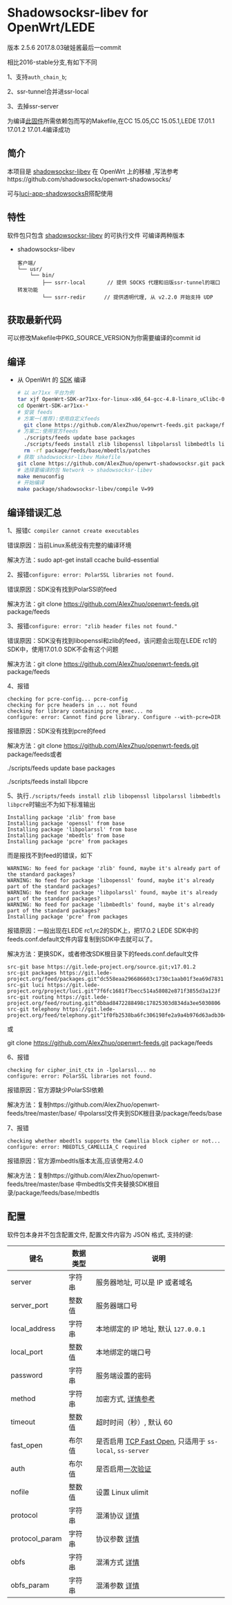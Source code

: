 Shadowsocksr-libev for OpenWrt/LEDE
===
版本 2.5.6  2017.8.03破娃酱最后一commit

相比2016-stable分支,有如下不同

1、支持`auth_chain_b`;

2、ssr-tunnel合并进ssr-local

3、去掉ssr-server


为编译[此固件][O]所需依赖包而写的Makefile,在CC 15.05,CC 15.05.1,LEDE 17.01.1 17.01.2 17.01.4编译成功

简介
---

本项目是 [shadowsocksr-libev](https://github.com/shadowsocksr-backup/shadowsocksr-libev) 在 OpenWrt 上的移植 ,写法参考https://github.com/shadowsocks/openwrt-shadowsocks/

可与[luci-app-shadowsocksR](https://github.com/AlexZhuo/luci-app-shadowsocksR)搭配使用


特性
---

软件包只包含 [shadowsocksr-libev](https://github.com/shadowsocksr-backup/shadowsocksr-libev) 的可执行文件
可编译两种版本

 - shadowsocksr-libev

   ```
   客户端/
   └── usr/
       └── bin/
           ├── ssrr-local       // 提供 SOCKS 代理和旧版ssr-tunnel的端口转发功能
           └── ssrr-redir      // 提供透明代理, 从 v2.2.0 开始支持 UDP
   ```



获取最新代码
---
可以修改Makefile中PKG_SOURCE_VERSION为你需要编译的commit id

编译
---

 - 从 OpenWrt 的 [SDK][S] 编译

   ```bash
   # 以 ar71xx 平台为例
   tar xjf OpenWrt-SDK-ar71xx-for-linux-x86_64-gcc-4.8-linaro_uClibc-0.9.33.2.tar.bz2
   cd OpenWrt-SDK-ar71xx-*
   # 安装 feeds
   # 方案一(推荐):使用自定义feeds
     git clone https://github.com/AlexZhuo/openwrt-feeds.git package/feeds
   # 方案二:使用官方feeds
     ./scripts/feeds update base packages
     ./scripts/feeds install zlib libopenssl libpolarssl libmbedtls libpcre
     rm -rf package/feeds/base/mbedtls/patches
   # 获取 shadowsocksr-libev Makefile
   git clone https://github.com/AlexZhuo/openwrt-shadowsocksr.git package/shadowsocksr-libev
   # 选择要编译的包 Network -> shadowsocksr-libev
   make menuconfig
   # 开始编译
   make package/shadowsocksr-libev/compile V=99
   ```

编译错误汇总
---
1、报错`C compiler cannot create executables`

错误原因：当前Linux系统没有完整的编译环境

解决方法：sudo apt-get install ccache build-essential 


2、报错`configure: error: PolarSSL libraries not found.`

错误原因：SDK没有找到PolarSSl的feed

解决方法：git clone https://github.com/AlexZhuo/openwrt-feeds.git package/feeds


3、报错`configure: error: "zlib header files not found."`

错误原因：SDK没有找到libopenssl和zlib的feed，该问题会出现在LEDE rc1的SDK中，使用17.01.0 SDK不会有这个问题

解决方法：git clone https://github.com/AlexZhuo/openwrt-feeds.git package/feeds


4、报错
```
checking for pcre-config... pcre-config
checking for pcre headers in ... not found
checking for library containing pcre_exec... no
configure: error: Cannot find pcre library. Configure --with-pcre=DIR
```
报错原因：SDK没有找到pcre的feed

解决方法：git clone https://github.com/AlexZhuo/openwrt-feeds.git package/feeds或者

./scripts/feeds update base packages

./scripts/feeds install libpcre


5、执行`./scripts/feeds install zlib libopenssl libpolarssl libmbedtls libpcre`时输出不为如下标准输出
```
Installing package 'zlib' from base
Installing package 'openssl' from base
Installing package 'libpolarssl' from base
Installing package 'mbedtls' from base
Installing package 'pcre' from packages
```
而是报找不到feed的错误，如下
```
WARNING: No feed for package 'zlib' found, maybe it's already part of the standard packages?
WARNING: No feed for package 'libopenssl' found, maybe it's already part of the standard packages?
WARNING: No feed for package 'libpolarssl' found, maybe it's already part of the standard packages?
WARNING: No feed for package 'libmbedtls' found, maybe it's already part of the standard packages?
Installing package 'pcre' from packages
```

报错原因：一般出现在LEDE rc1,rc2的SDK上，把17.0.2 LEDE SDK中的feeds.conf.default文件内容复制到SDK中去就可以了。

解决方法：更换SDK，或者修改SDK根目录下的feeds.conf.default文件
```
src-git base https://git.lede-project.org/source.git;v17.01.2
src-git packages https://git.lede-project.org/feed/packages.git^dc558eaa296686603c1730c1aab01f3ea69d7831
src-git luci https://git.lede-project.org/project/luci.git^7f6fc1681f7becc514a58082e871f3855d3a123f
src-git routing https://git.lede-project.org/feed/routing.git^dbbad8472288498c17825303d834da3ee5030806
src-git telephony https://git.lede-project.org/feed/telephony.git^1f0fb2538ba6fc306198fe2a9a4b976d63adb304
```
或

git clone https://github.com/AlexZhuo/openwrt-feeds.git package/feeds


6、报错
```
checking for cipher_init_ctx in -lpolarssl... no
configure: error: PolarSSL libraries not found.
```
报错原因：官方源缺少PolarSSl依赖

解决方法：复制https://github.com/AlexZhuo/openwrt-feeds/tree/master/base/ 中polarssl文件夹到SDK根目录/package/feeds/base

7、报错
```
checking whether mbedtls supports the Camellia block cipher or not... configure: error: MBEDTLS_CAMELLIA_C required
```
报错原因：官方源mbedtls版本太高,应该使用2.4.0

解决方法：复制https://github.com/AlexZhuo/openwrt-feeds/tree/master/base 中mbedtls文件夹替换SDK根目录/package/feeds/base/mbedtls



配置
---

   软件包本身并不包含配置文件, 配置文件内容为 JSON 格式, 支持的键:

   键名           | 数据类型 | 说明
   ---------------|----------|-----------------------------------------------
   server         | 字符串   | 服务器地址, 可以是 IP 或者域名
   server_port    | 整数值   | 服务器端口号
   local_address  | 字符串   | 本地绑定的 IP 地址, 默认 `127.0.0.1`
   local_port     | 整数值   | 本地绑定的端口号
   password       | 字符串   | 服务端设置的密码
   method         | 字符串   | 加密方式, [详情参考][E]
   timeout        | 整数值   | 超时时间（秒）, 默认 60
   fast_open      | 布尔值   | 是否启用 [TCP Fast Open][F], 只适用于 `ss-local`, `ss-server`
   auth           | 布尔值   | 是否启用[一次验证][A]
   nofile         | 整数值   | 设置 Linux ulimit
   protocol       | 字符串   | 混淆协议 [详情][N]
   protocol_param | 字符串   | 协议参数 [详情][N]
   obfs           | 字符串   | 混淆方式 [详情][N]
   obfs_param     | 字符串   | 混淆参数 [详情][N]
   
  [1]: https://github.com/shadowsocksr/shadowsocksr-libev
  [2]: https://bintray.com/aa65535/opkg/shadowsocks-libev/_latestVersion "预编译 IPK 下载"
  [B]: https://api.bintray.com/packages/aa65535/opkg/shadowsocks-libev/images/download.svg
  [3]: https://github.com/shadowsocks/luci-app-shadowsocks
  [A]: https://shadowsocks.org/en/spec/one-time-auth.html
  [E]: https://github.com/shadowsocks/luci-app-shadowsocks/wiki/Encrypt-method
  [F]: https://github.com/shadowsocks/shadowsocks/wiki/TCP-Fast-Open
  [S]: https://wiki.openwrt.org/doc/howto/obtain.firmware.sdk
  [M]: https://www.multipath-tcp.org/
  [N]: https://github.com/breakwa11/shadowsocks-rss/blob/master/ssr.md
  [O]: http://www.right.com.cn/forum/thread-198649-1-1.html
  [P]: https://github.com/AlexZhuo/luci-app-shadowsocksR
